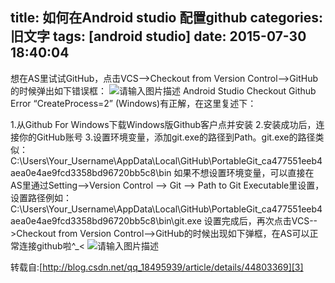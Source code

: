 title: 如何在Android studio 配置github
categories: 旧文字
tags: [android studio]
date: 2015-07-30 18:40:04
---
想在AS里试试GitHub，点击VCS-->Checkout from Version Control-->GitHub的时候弹出如下错误框：
![请输入图片描述][1]
Android Studio Checkout Github Error “CreateProcess=2” (Windows)有正解，在这里复述下：

1.从Github For Windows下载Windows版Github客户点并安装
2.安装成功后，连接你的GitHub账号
3.设置环境变量，添加git.exe的路径到Path。git.exe的路径类似：C:\Users\Your_Username\AppData\Local\GitHub\PortableGit_ca477551eeb4aea0e4ae9fcd3358bd96720bb5c8\bin
 如果不想设置环境变量，可以直接在AS里通过Setting-->Version Control --> Git --> Path to Git Executable里设置，设置路径例如：
C:\Users\Your_Username\AppData\Local\GitHub\PortableGit_ca477551eeb4aea0e4ae9fcd3358bd96720bb5c8\bin\git.exe
设置完成后，再次点击VCS-->Checkout from Version Control-->GitHub的时候出现如下弹框，在AS可以正常连接github啦^_<
![请输入图片描述][2]


转载自:[http://blog.csdn.net/qq_18495939/article/details/44803369][3]


  [1]: http://img.blog.csdn.net/20140917093950816?watermark/2/text/aHR0cDovL2Jsb2cuY3Nkbi5uZXQvYWxpYW9vb29v/font/5a6L5L2T/fontsize/400/fill/I0JBQkFCMA==/dissolve/70/gravity/SouthEast
  [2]: http://img.blog.csdn.net/20140917100304024?watermark/2/text/aHR0cDovL2Jsb2cuY3Nkbi5uZXQvYWxpYW9vb29v/font/5a6L5L2T/fontsize/400/fill/I0JBQkFCMA==/dissolve/70/gravity/SouthEast
  [3]: http://blog.csdn.net/qq_18495939/article/details/44803369